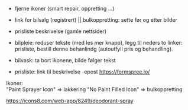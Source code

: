 + fjerne ikoner (smart repair, 	oppretting ...)

- link for bilsalg (registrert)
|| bulkoppretting: sette før og etter bilder

- prisliste beskrivelse (gamle nettsider)
- bilpleie: reduser tekste (med les mer knapp), legg til neders to linker:  prisliste, bestill denne behanlindg (autoutfyll pris og behandling).
- bilvask: ta bort ikonene, bilde følger tekst
- prisliste: link til beskrivelse
-epost https://formspree.io/
    
Ikoner:  
"Paint Sprayer Icon" => lakkering
"No Paint Filled Icon" => bulkoppretting

https://icons8.com/web-app/8249/deodorant-spray
